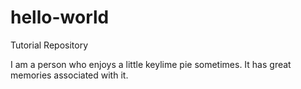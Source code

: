 # hello-world
Tutorial Repository



I am a person who enjoys a little keylime pie sometimes. It has great memories associated with it.
